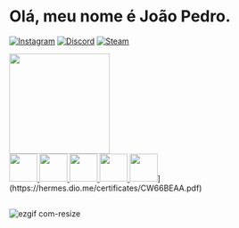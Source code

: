 # Olá, meu nome é João Pedro.
[![Instagram](	https://img.shields.io/badge/Instagram-151515?style=for-the-badge&logo=instagram&logoColor=white)](https://instagram.com/_jprbrasil)
[![Discord](	https://img.shields.io/badge/Discord-151515?style=for-the-badge&logo=discord&logoColor=white)](https://discordapp.com/users/1077768888068091904)
[![Steam](	https://img.shields.io/badge/Steam-151515?style=for-the-badge&logo=steam&logoColor=white)](https://steamcommunity.com/id/hagsir/)

<div>
	<a href="https://beacons.ai/hagsir">
	<img height=180em" src="https://github-readme-stats-sigma-five.vercel.app/api/top-langs/?username=hagsir&layout=compact&langs_count=16&theme=dark"/> 

</div>
 
<div>
	<img height=50em" src="https://cdn.jsdelivr.net/gh/devicons/devicon/icons/c/c-original.svg" />
	<img height=50em" src="https://cdn.jsdelivr.net/gh/devicons/devicon/icons/java/java-original.svg" />
        <img height=50em" src="https://cdn.jsdelivr.net/gh/devicons/devicon/icons/python/python-original.svg" />
	<img height=50em" src="https://www.vectorlogo.zone/logos/archlinux/archlinux-icon.svg" /> 
  <img src="https://hermes.dio.me/tracks/a736ef42-0d2f-4079-adb4-25c55c85ba2b.png" height="50"></a>](https://hermes.dio.me/certificates/CW66BEAA.pdf)
</div>
		
## 

![ezgif com-resize](https://github.com/hagsir/hagsir/assets/83050781/de088324-0ef7-4351-af80-77c92ffe7225)
